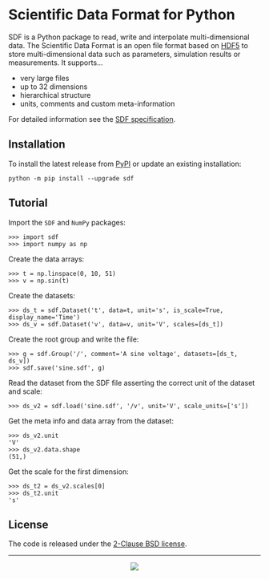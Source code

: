 # Scientific Data Format for Python

SDF is a Python package to read, write and interpolate multi-dimensional data.
The Scientific Data Format is an open file format based on [HDF5](https://www.hdfgroup.org/hdf5/) to store multi-dimensional data such as parameters, simulation results or measurements.
It supports...

- very large files
- up to 32 dimensions
- hierarchical structure
- units, comments and custom meta-information

For detailed information see the [SDF specification](https://github.com/ScientificDataFormat/SDF).

## Installation

To install the latest release from [PyPI](https://pypi.python.org/pypi/sdf/) or update an existing installation:

    python -m pip install --upgrade sdf

Tutorial
--------

Import the ``SDF`` and ``NumPy`` packages:

    >>> import sdf
    >>> import numpy as np

Create the data arrays:

    >>> t = np.linspace(0, 10, 51)
    >>> v = np.sin(t)

Create the datasets:

    >>> ds_t = sdf.Dataset('t', data=t, unit='s', is_scale=True, display_name='Time')
    >>> ds_v = sdf.Dataset('v', data=v, unit='V', scales=[ds_t])

Create the root group and write the file:

    >>> g = sdf.Group('/', comment='A sine voltage', datasets=[ds_t, ds_v])
    >>> sdf.save('sine.sdf', g)

Read the dataset from the SDF file asserting the correct unit of the dataset and scale:

    >>> ds_v2 = sdf.load('sine.sdf', '/v', unit='V', scale_units=['s'])

Get the meta info and data array from the dataset:

    >>> ds_v2.unit
    'V'
    >>> ds_v2.data.shape
    (51,)

Get the scale for the first dimension:

    >>> ds_t2 = ds_v2.scales[0]
    >>> ds_t2.unit
    's'

## License

The code is released under the [2-Clause BSD license](LICENSE).

---

<p align="center">
    <a href="https://3ds.com/"><img src="https://github.com/user-attachments/assets/b5bf4274-633f-4a1b-aa03-e84828a686b7"/></a>
</p>
